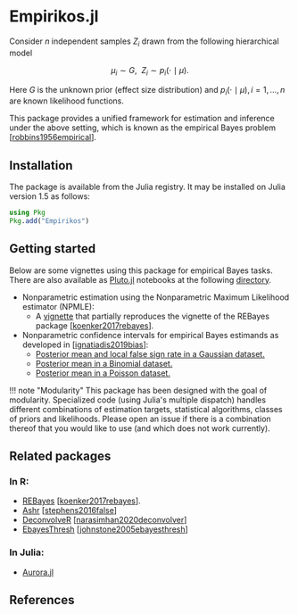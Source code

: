 # Empirikos.jl

Consider $n$ independent samples $Z_i$ drawn from the following hierarchical model
```math
\mu_i \sim G, \ \ Z_i \sim p_i(\cdot \mid \mu).
```
Here $G$ is the unknown prior (effect size distribution) and $p_i(\cdot \mid \mu),i=1,\dotsc,n$ are known likelihood functions.

This package provides a unified framework for estimation and inference under the above setting, which is known as the empirical Bayes problem [[robbins1956empirical](@cite)].


## Installation

The package is available from the Julia registry. It may be installed on Julia version 1.5 as follows:
```julia
using Pkg
Pkg.add("Empirikos")
```

## Getting started

Below are some vignettes using this package for empirical Bayes tasks. There are also available as [Pluto.jl](https://github.com/fonsp/Pluto.jl) notebooks at the following [directory](https://github.com/nignatiadis/Empirikos.jl/tree/master/pluto).

* Nonparametric estimation using the Nonparametric Maximum Likelihood estimator (NPMLE):
  * A [vignette](http://htmlpreview.github.io/?https://github.com/nignatiadis/Empirikos.jl/blob/Pluto/REBayes.jl.html) that partially reproduces the vignette of the REBayes package [[koenker2017rebayes](@cite)]. 
* Nonparametric confidence intervals for empirical Bayes estimands as developed in [[ignatiadis2019bias](@cite)]:
  * [Posterior mean and local false sign rate in a Gaussian dataset.](http://htmlpreview.github.io/?https://github.com/nignatiadis/Empirikos.jl/blob/Pluto/prostate.jl.html)
  * [Posterior mean in a Binomial dataset.](http://htmlpreview.github.io/?https://github.com/nignatiadis/Empirikos.jl/blob/Pluto/lord_cressie.jl.html)
  * [Posterior mean in a Poisson dataset.](http://htmlpreview.github.io/?https://github.com/nignatiadis/Empirikos.jl/blob/Pluto/bichsel.jl.html)



!!! note "Modularity"
      This package has been designed with the goal of modularity. 
      Specialized code (using Julia's multiple dispatch) handles different combinations of estimation targets, statistical algorithms, classes of priors and likelihoods. Please open an issue if there is a combination thereof that you would like to use (and which does not work currently).

      
## Related packages

### In R:

* [REBayes](https://cran.r-project.org/web/packages/REBayes/index.html)  [[koenker2017rebayes](@cite)]. 
* [Ashr](https://cran.r-project.org/web/packages/ashr/index.html)  [[stephens2016false](@cite)]
* [DeconvolveR](https://cran.r-project.org/web/packages/deconvolveR/index.html)  [[narasimhan2020deconvolver](@cite)]
* [EbayesThresh](https://cran.r-project.org/web/packages/EbayesThresh/index.html)  [[johnstone2005ebayesthresh](@cite)]

### In Julia:

* [Aurora.jl](https://github.com/nignatiadis/Aurora.jl)

## References

```@bibliography
```
